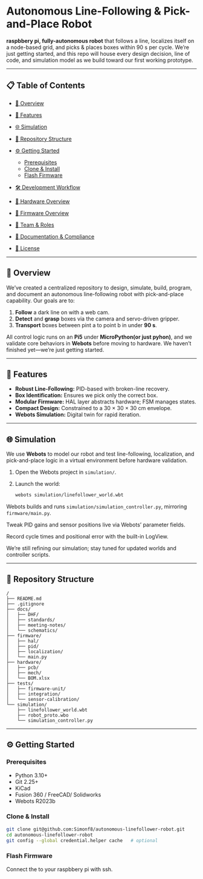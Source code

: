 # Autonomous Line-Following & Pick-and-Place Robot

**raspbbery pi, fully-autonomous robot** that follows a line, localizes itself on a node-based grid, and picks & places boxes within 90 s per cycle. We’re just getting started, and this repo will house every design decision, line of code, and simulation model as we build toward our first working prototype.

---

## 📋 Table of Contents

* [📖 Overview](#-overview)
* [🚀 Features](#-features)
* [🌐 Simulation](#-simulation)
* [📂 Repository Structure](#-repository-structure)
* [⚙️ Getting Started](#-getting-started)

  * [Prerequisites](#prerequisites)
  * [Clone & Install](#clone--install)
  * [Flash Firmware](#flash-firmware)
* [🛠 Development Workflow](#-development-workflow)
* [🤖 Hardware Overview](#-hardware-overview)
* [💾 Firmware Overview](#-firmware-overview)
* [📣 Team & Roles](#-team--roles)
* [📝 Documentation & Compliance](#-documentation--compliance)
* [📄 License](#-license)

---

## 📖 Overview

We’ve created a centralized repository to design, simulate, build, program, and document an autonomous line-following robot with pick-and-place capability. Our goals are to:

1. **Follow** a dark line on with a web cam.
3. **Detect** and **grasp** boxes via the camera and servo-driven gripper.
4. **Transport** boxes between pint a to point b in under **90 s**.

All control logic runs on an **Pi5** under **MicroPython(or just pyhon)**, and we validate core behaviors in **Webots** before moving to hardware. We haven’t finished yet—we’re just getting started.

---

## 🚀 Features

* **Robust Line-Following:** PID-based with broken-line recovery.
* **Box Identification:** Ensures we pick only the correct box.
* **Modular Firmware:** HAL layer abstracts hardware; FSM manages states.
* **Compact Design:** Constrained to a 30 × 30 × 30 cm envelope.
* **Webots Simulation:** Digital twin for rapid iteration.

---

## 🌐 Simulation

We use **Webots** to model our robot and test line-following, localization, and pick-and-place logic in a virtual environment before hardware validation.

1. Open the Webots project in `simulation/`.
2. Launch the world:

   ```bash
   webots simulation/linefollower_world.wbt
   ```

Webots builds and runs `simulation/simulation_controller.py`, mirroring `firmware/main.py`.

Tweak PID gains and sensor positions live via Webots’ parameter fields.

Record cycle times and positional error with the built-in LogView.

We’re still refining our simulation; stay tuned for updated worlds and controller scripts.

---

## 📂 Repository Structure

```plaintext
/
├── README.md
├── .gitignore
├── docs/                   
│   ├── DHF/                
│   ├── standards/          
│   ├── meeting-notes/      
│   └── schematics/         
├── firmware/               
│   ├── hal/                
│   ├── pid/                
│   ├── localization/       
│   └── main.py             
├── hardware/               
│   ├── pcb/                
│   ├── mech/               
│   └── BOM.xlsx            
├── tests/                  
│   ├── firmware-unit/      
│   ├── integration/        
│   └── sensor-calibration/
└── simulation/             
    ├── linefollower_world.wbt
    ├── robot_proto.wbo
    └── simulation_controller.py
```

---

## ⚙️ Getting Started

### Prerequisites

* Python 3.10+
* Git 2.25+
* KiCad
* Fusion 360 / FreeCAD/ Solidworks
* Webots R2023b

### Clone & Install

```bash
git clone git@github.com:Simonf8/autonomous-linefollower-robot.git
cd autonomous-linefollower-robot
git config --global credential.helper cache   # optional
```

### Flash Firmware

Connect the to your raspbbery pi with ssh.

